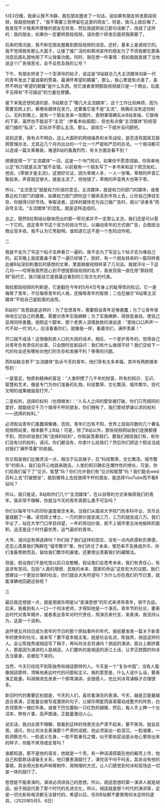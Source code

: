 

一

5月3日晚，我承认我不冷静，我在朋友圈发了一句话，说如果有朋友转发那段视频，我就把他删了，“我不需要三观停留在这里的网友”。但是，我马上就后悔了。我发现不少我素所尊敬的朋友在转发，然后我就把自己那句话删了，改成了这样的：我的朋友，如果你一定要转那段视频，请你那个转发后面把我屏蔽了。

后来的情况是，我不断在朋友圈看到那段视频的消息。还好，基本上是调戏它的。我不觉得我有那么大面子，让接了推广活的和帮闲宣传的朋友为了不烦我都在那条消息后面礼貌地用了不让我看功能。同时，我在想一件事情：假如我就直接了当地说这个广告很恶劣，会不会危及我的公号？

下午，有朋友转发了一个澎湃号的帖子，说这是“B站联合几大主流媒体向新一代的青年发出了最诚挚的赞美、最满怀希望的期冀”，那么，我心里就有点谱了，虽然不明白“希望的期冀”是什么东西。但它或者表明那段视频就只是一个商业，后面不见得有“不可描述”的力量在撑腰。

接下来我还想知道的是，B站联合了“哪几大主流媒体”。这个工作比较麻烦，因为需要去网上扒，看哪些媒体在发力，还要看它是不是“主流”，我确实没有这份耐心。无料到晚上，就有一个朋友发来一张图片，表明事情确实从B站发端，它联络的下家，虽然也不能说不“主流”（参看本帖插图），但也有点像“主流媒体”的经营部门接的“私活”，实际并不那么主流，那么，调戏它一下或许没问题吧。

说到这里，我有点不明白，这么大面积的网络操弄和水军战役，是否违背国家互联网管理办法，尤其近几个月内出台的一个比一个严密和严厉的办法。一个用词都可以造成一篇文章暴毙，难道B站的轰轰烈烈，有关方面会看不到？

顺便捉摸一下“主流媒体”一词，这是一个冷门知识。如果你不愿意烧脑，你简单地认定“权力就是主流”就不会错。以前我有一个朋友写了一本书来和这个观念抬杠，他说，《草根才是主流》，这很好论证，因为草根人多，一人一张嘴，草根的声音汇聚起来，声音就足够大，就是主流了，但他错了，草根的声音再大也等于零。

所以，“主流意见”就是权力阶层的意见，主流媒体，就是权力的部门的媒体，或者靠近权力部门的媒体，如果权力部门把你这个媒体丢到市场上去，让你自己挣钱生存，你就得讨好市场，争取读者，这样的媒体在为自己做广告时，就以“读者多”而自夸主流。“主流媒体”的混乱，就是这样造成的。

总之，既然B拉帮结伙联袂而出的那一帮兄弟并不一定那么主流，我们还是可以惹一下它的。选定青年节这个官方的政治节日，以煽动青年的方式做广告，企图政治商业双丰收，我不认为它秀聪明，谁知道它这不是一个危险动作呢。

二

我是不会为了写这个帖子去再看它一遍的，我不会为了写这么个帖子去为难自己的。前天晚上我捏着鼻子看了一遍已经够了。刚好，有一个朋友转来的一篇同样表达被B站深刻刺激后的感想的文章，里面根据视频转录了几句话。我就评论一下这几句——哎呀我竟然恶心到不想提那段视频的名字，我发现我一直在用“那段视频”指代它，我只能说它是我最近看到的三俗文化的代表。

我给那段视频的判断是，它是戳在今年的5月4日号身上的耻辱性的标记。它一是侮辱了青年，不仅侮辱青年的人格，还侮辱青年的智商；二也在展示“B站等主流媒体”不给自己留脸面的品性。

B站的广告思路是这样的：为了忽悠青年，需要假设青年足够愚蠢；为了让青年愉快地忘记自己的愚蠢，需要对青年实施麻醉；为了实施麻醉，得放低身段，使自己显得同样愚蠢。按照这个脚本，那个老男人深情款款的演说道：“那些口口声声‘一代不如一代’的人，应该看看你们，就像我一样，看着你们，满怀羡慕！”

开口就不成话！这很像别卖人口的大叔的话术。相反，一个爱护青年的，觉得自己对青年负有责任的长辈，只会随时反躬自问：我们有什么做得不好？我们交给下一代的社会还有哪些对他们的生存和发展不利？等等的问题。

而B站联合若干“主流媒体”告诉今天的青年，他们享有太多幸福，其中有两款根本性的：

一是富足，物质和精神的富足：“人类积攒了几千年的财富，所有的知识、见识、智慧和艺术，像是专门为你们准备的礼物，科技繁荣、文化繁茂、城市繁华，现代文明的成果被层层打开。”

二是权利，选择的权利（也很根本）：“人与人之间的壁垒被打破，你们只凭相同的爱好，就能结交千万个值得干杯的朋友，你们拥有了，我们曾经梦寐以求的权利——选择的权利。”

必须假设青年们愚蠢得像猪，否则，青年们岂有不知，世界上屈指可数的几个著名视频网站里，根本数不上B站！可是，除了B站以外，那些视频网站我们连搜都搜不到，而你却说我们有“选择的权利”，你假装羡慕我们，要我们相信我们有，有你们没有过的权利，请问，你们都没有，你拿什么给我们？然后你们把这个假设当成对我们“满怀羡慕”的依据。

你又假装我们比猪灵活一点，相当于玩具猴子，在“科技繁荣，文化繁茂，城市繁华”的街头，我们会开心地跳来跳去。人类的知识确实在爆炸性的增长，可是，你们给我们留下了“见识、智慧”吗？你们允许我们有“见识和智慧”吗？我们能去weiji百科上去“打破壁垒”，能到推特上去找值得干杯的朋友，能选择YouTube而不看B站吗？

所以，我只能说，B站和你们几个“主流媒体”，在以自辱的方式来侮辱我们的青年。我非常不理解，你就当今天的青年真那么愚不可及吗？

你们以每年15%的印钞速度做空未来。当我们从踏进大学校门到本科毕业，货币总量就翻了一番。读完硕士博士，一万的房价就变成三万，三万的就变成八万。我们毕业了，站在大学门口举目四望，一年的劳动价值，抵不上城市里五块地板砖的面积。这还是这个时代最优秀，运气最好的青年。

大爷，请问这有得选择吗？你们给了我们这样的现实，没有一点内疚感和负罪感，还忍心羡慕我们陶醉在“城市繁华”里。你们挤兑了未来，惟恐来不及换成外币，你们准备卷款而去，留给我们繁华的废墟，还要使出羡慕我们的藏眼法。

但是，假设我们不是吃饱以后只会憨睡，假设我们会思考未来，我们有责任心，有追求有苦闷，包括“人类的理想，民族的未来，国家的命运”这些宏大的议题，我们想建设一个更加合理的社会，你们就会大失所望吗？为什么你在我们的节日里，就能准确地回避这些呢？

三

最后我还想提一点，就是用娱乐明星以“表演思想”的形式来诱导青年，很不合适。后来，我看到有人一口一个何冰老师，才得知他是一个演员。青年节的社论，要表达时代对青年期许，或者表达青年对时代责任，用演员来代言，来表演，我坚持认为，这是一个讽刺。

追怀使五月四日成为青年的节日的那个原始事件的年代，报纸要发表一篇关于新青年的使命的社论，谁来写？要不是本报主笔，就是社会名流，陈独秀，胡适这样的人。会让陈独秀或胡适写了稿子，再叫何冰去背诵吗？胡适的演讲，窗台上都挤着人，那是因为演讲的人是胡适，人们要听的是胡适的浙江土话，让字正腔圆的何冰去当替身，会被拉下来的。

当然，今天已经找不到陈独秀和胡适那样的人。今天是一个“复杂中国”，没有人能像胡适那样，清晰地表达时代的问题和主义。我的意思是，什么人说什么话，要表演正能量，叫胡锡进去发表一个即席演讲，会很感人，也比何冰背诵稿子合理很多。

新旧时代的重要区别就是，今天的人们，喜欢看演员的表演。今天，越是正能量越适合表演，正能量会被写成激昂的句子，让娱乐明星西装革履站成整齐的阵势，白衣领里夹一根红布条，或者下巴位置粘一只红色的蝴蝶，然后，每人手上捧一个台词本，煞有介事，高声朗诵，正能量激动人心。

说实话，我对此很不理解，我看到这样的场景完全严肃不起来，要不笑场，就会反胃。请问，你让何冰去表演那个严肃的话题，他必须装出一脸深沉，一脸凝重，一脸洞察古今，一脸道义在身，一脸不胜重任之慨，似乎那些屁话是从他心里排出来的样子，你能不笑场或反胃吗？

谁都知道，那不是他的语言，他就是一个壳，有一种话语搭载在他的躯壳上市，他自己和那款话语毫无关系，他只要表演就行了，演完该干吗干吗去，其余没有他的事情，其余用光影和声响等制作，用物理的方式，让人们感觉到何冰和现场这一切是一体的就行了。

思想是不能表演的。演讲必须讲自己的思想。所以，胡适思想的第一演讲人就是胡适。由于胡适代表了那个时代的先进文化，所以，胡适就是那个时代的演讲家，这是一切光影和电流都无法替代的。希望以后，任何B站都不要使用何冰这样的道具。（2020年5月5、6日） 
